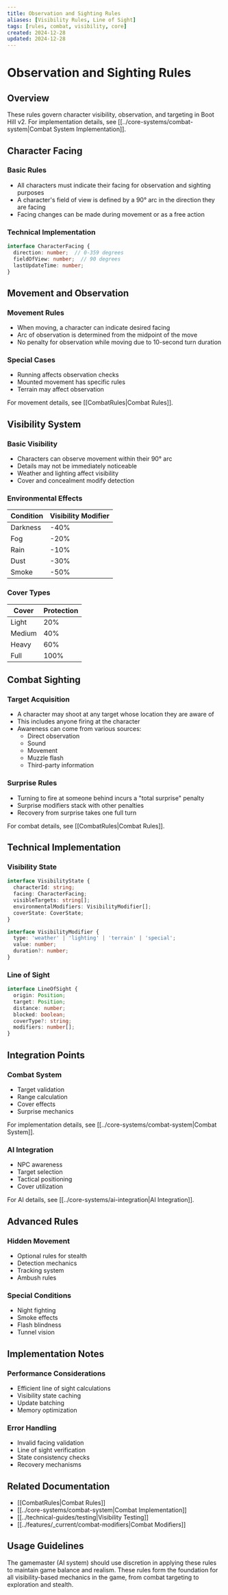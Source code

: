 ```yaml
---
title: Observation and Sighting Rules
aliases: [Visibility Rules, Line of Sight]
tags: [rules, combat, visibility, core]
created: 2024-12-28
updated: 2024-12-28
---
```


# Observation and Sighting Rules

## Overview
These rules govern character visibility, observation, and targeting in Boot Hill v2. For implementation details, see [[../core-systems/combat-system|Combat System Implementation]].

## Character Facing

### Basic Rules
- All characters must indicate their facing for observation and sighting purposes
- A character's field of view is defined by a 90° arc in the direction they are facing
- Facing changes can be made during movement or as a free action

### Technical Implementation
```typescript
interface CharacterFacing {
  direction: number;  // 0-359 degrees
  fieldOfView: number;  // 90 degrees
  lastUpdateTime: number;
}
```

## Movement and Observation

### Movement Rules
- When moving, a character can indicate desired facing
- Arc of observation is determined from the midpoint of the move
- No penalty for observation while moving due to 10-second turn duration

### Special Cases
- Running affects observation checks
- Mounted movement has specific rules
- Terrain may affect observation

For movement details, see [[CombatRules|Combat Rules]].

## Visibility System

### Basic Visibility
- Characters can observe movement within their 90° arc
- Details may not be immediately noticeable
- Weather and lighting affect visibility
- Cover and concealment modify detection

### Environmental Effects
| Condition | Visibility Modifier |
|-----------|-------------------|
| Darkness | -40% |
| Fog | -20% |
| Rain | -10% |
| Dust | -30% |
| Smoke | -50% |

### Cover Types
| Cover | Protection |
|-------|------------|
| Light | 20% |
| Medium | 40% |
| Heavy | 60% |
| Full | 100% |

## Combat Sighting

### Target Acquisition
- A character may shoot at any target whose location they are aware of
- This includes anyone firing at the character
- Awareness can come from various sources:
  - Direct observation
  - Sound
  - Movement
  - Muzzle flash
  - Third-party information

### Surprise Rules
- Turning to fire at someone behind incurs a "total surprise" penalty
- Surprise modifiers stack with other penalties
- Recovery from surprise takes one full turn

For combat details, see [[CombatRules|Combat Rules]].

## Technical Implementation

### Visibility State
```typescript
interface VisibilityState {
  characterId: string;
  facing: CharacterFacing;
  visibleTargets: string[];
  environmentalModifiers: VisibilityModifier[];
  coverState: CoverState;
}

interface VisibilityModifier {
  type: 'weather' | 'lighting' | 'terrain' | 'special';
  value: number;
  duration?: number;
}
```

### Line of Sight
```typescript
interface LineOfSight {
  origin: Position;
  target: Position;
  distance: number;
  blocked: boolean;
  coverType?: string;
  modifiers: number[];
}
```

## Integration Points

### Combat System
- Target validation
- Range calculation
- Cover effects
- Surprise mechanics

For implementation details, see [[../core-systems/combat-system|Combat System]].

### AI Integration
- NPC awareness
- Target selection
- Tactical positioning
- Cover utilization

For AI details, see [[../core-systems/ai-integration|AI Integration]].

## Advanced Rules

### Hidden Movement
- Optional rules for stealth
- Detection mechanics
- Tracking system
- Ambush rules

### Special Conditions
- Night fighting
- Smoke effects
- Flash blindness
- Tunnel vision

## Implementation Notes

### Performance Considerations
- Efficient line of sight calculations
- Visibility state caching
- Update batching
- Memory optimization

### Error Handling
- Invalid facing validation
- Line of sight verification
- State consistency checks
- Recovery mechanisms

## Related Documentation
- [[CombatRules|Combat Rules]]
- [[../core-systems/combat-system|Combat Implementation]]
- [[../technical-guides/testing|Visibility Testing]]
- [[../features/_current/combat-modifiers|Combat Modifiers]]

## Usage Guidelines
The gamemaster (AI system) should use discretion in applying these rules to maintain game balance and realism. These rules form the foundation for all visibility-based mechanics in the game, from combat targeting to exploration and stealth.
